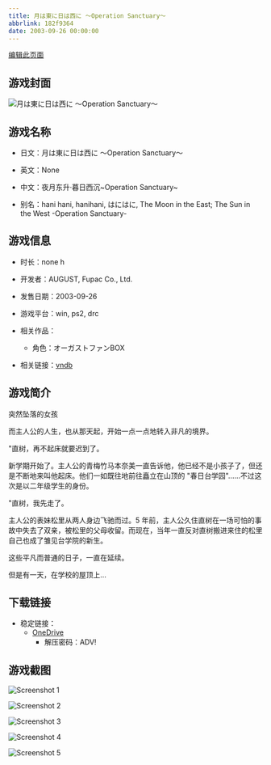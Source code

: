 ```yaml
---
title: 月は東に日は西に ～Operation Sanctuary～
abbrlink: 182f9364
date: 2003-09-26 00:00:00
---
```

[编辑此页面](https://github.com/ACG-3/ADV3-source/blob/main/source/_posts/games/%E6%9C%88%E3%81%AF%E6%9D%B1%E3%81%AB%E6%97%A5%E3%81%AF%E8%A5%BF%E3%81%AB%20%EF%BD%9EOperation%20Sanctuary%EF%BD%9E.md)

## 游戏封面

![月は東に日は西に ～Operation Sanctuary～](https://pan.timero.xyz/d/onedrive/img_lib_001/%E6%9C%88%E3%81%AF%E6%9D%B1%E3%81%AB%E6%97%A5%E3%81%AF%E8%A5%BF%E3%81%AB%20%EF%BD%9EOperation%20Sanctuary%EF%BD%9E_cover.avif)


## 游戏名称

- 日文：月は東に日は西に ～Operation Sanctuary～
- 英文：None
- 中文：夜月东升·暮日西沉~Operation Sanctuary~

- 别名：hani hani, hanihani, はにはに, The Moon in the East; The Sun in the West -Operation Sanctuary-


## 游戏信息

- 时长：none h
- 开发者：AUGUST, Fupac Co., Ltd.
- 发售日期：2003-09-26
- 游戏平台：win, ps2, drc
- 相关作品：
   - 角色：オーガストファンBOX

- 相关链接：[vndb](https://vndb.org/v80)


## 游戏简介

突然坠落的女孩

而主人公的人生，也从那天起，开始一点一点地转入非凡的境界。

"直树，再不起床就要迟到了。

新学期开始了。主人公的青梅竹马本奈美一直告诉他，他已经不是小孩子了，但还是不断地来叫他起床。他们一如既往地前往矗立在山顶的 "春日台学园"......不过这次是以二年级学生的身份。

"直树，我先走了。

主人公的表妹松里从两人身边飞驰而过。5 年前，主人公久住直树在一场可怕的事故中失去了双亲，被松里的父母收留。而现在，当年一直反对直树搬进来住的松里自己也成了雏见台学院的新生。

这些平凡而普通的日子，一直在延续。

但是有一天，在学校的屋顶上...




## 下载链接

- 稳定链接：
    - [OneDrive](https://pan.timero.xyz/onedrive/adv_lib_001/%E6%9C%88%E3%81%AF%E6%9D%B1%E3%81%AB%E6%97%A5%E3%81%AF%E8%A5%BF%E3%81%AB%20%EF%BD%9EOperation%20Sanctuary%EF%BD%9E)
        - 解压密码：ADV!



## 游戏截图


![Screenshot 1](https://pan.timero.xyz/d/onedrive/img_lib_001/%E6%9C%88%E3%81%AF%E6%9D%B1%E3%81%AB%E6%97%A5%E3%81%AF%E8%A5%BF%E3%81%AB%20%EF%BD%9EOperation%20Sanctuary%EF%BD%9E_Screenshot_1.avif)

![Screenshot 2](https://pan.timero.xyz/d/onedrive/img_lib_001/%E6%9C%88%E3%81%AF%E6%9D%B1%E3%81%AB%E6%97%A5%E3%81%AF%E8%A5%BF%E3%81%AB%20%EF%BD%9EOperation%20Sanctuary%EF%BD%9E_Screenshot_2.avif)

![Screenshot 3](https://pan.timero.xyz/d/onedrive/img_lib_001/%E6%9C%88%E3%81%AF%E6%9D%B1%E3%81%AB%E6%97%A5%E3%81%AF%E8%A5%BF%E3%81%AB%20%EF%BD%9EOperation%20Sanctuary%EF%BD%9E_Screenshot_3.avif)

![Screenshot 4](https://pan.timero.xyz/d/onedrive/img_lib_001/%E6%9C%88%E3%81%AF%E6%9D%B1%E3%81%AB%E6%97%A5%E3%81%AF%E8%A5%BF%E3%81%AB%20%EF%BD%9EOperation%20Sanctuary%EF%BD%9E_Screenshot_4.avif)

![Screenshot 5](https://pan.timero.xyz/d/onedrive/img_lib_001/%E6%9C%88%E3%81%AF%E6%9D%B1%E3%81%AB%E6%97%A5%E3%81%AF%E8%A5%BF%E3%81%AB%20%EF%BD%9EOperation%20Sanctuary%EF%BD%9E_Screenshot_5.avif)

